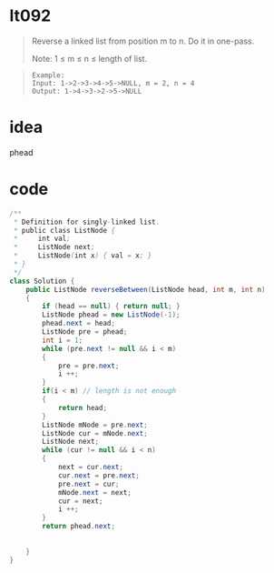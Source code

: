 # lt092
> Reverse a linked list from position m to n. Do it in one-pass.
>
> Note: 1 ≤ m ≤ n ≤ length of list.

>     Example:
>     Input: 1->2->3->4->5->NULL, m = 2, n = 4
>     Output: 1->4->3->2->5->NULL

# idea
phead

# code
```Java
/**
 * Definition for singly-linked list.
 * public class ListNode {
 *     int val;
 *     ListNode next;
 *     ListNode(int x) { val = x; }
 * }
 */
class Solution {
    public ListNode reverseBetween(ListNode head, int m, int n) 
    {
        if (head == null) { return null; }
        ListNode phead = new ListNode(-1);
        phead.next = head;
        ListNode pre = phead;
        int i = 1;
        while (pre.next != null && i < m) 
        {
            pre = pre.next;
            i ++;
        }
        if(i < m) // length is not enough
        {
            return head;
        }
        ListNode mNode = pre.next;
        ListNode cur = mNode.next;
        ListNode next;
        while (cur != null && i < n) 
        {
            next = cur.next;
            cur.next = pre.next;
            pre.next = cur;
            mNode.next = next;
            cur = next;
            i ++;
        }
        return phead.next;
        
        
    }
}
```